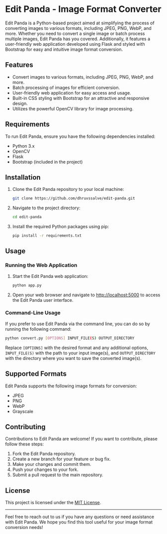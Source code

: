 # Edit Panda - Image Format Converter

Edit Panda is a Python-based project aimed at simplifying the process of converting images to various formats, including JPEG, PNG, WebP, and more. Whether you need to convert a single image or batch process multiple images, Edit Panda has you covered. Additionally, it features a user-friendly web application developed using Flask and styled with Bootstrap for easy and intuitive image format conversion.

## Features

- Convert images to various formats, including JPEG, PNG, WebP, and more.
- Batch processing of images for efficient conversion.
- User-friendly web application for easy access and usage.
- Built-in CSS styling with Bootstrap for an attractive and responsive design.
- Utilizes the powerful OpenCV library for image processing.

## Requirements

To run Edit Panda, ensure you have the following dependencies installed:

- Python 3.x
- OpenCV
- Flask
- Bootstrap (included in the project)

## Installation

1. Clone the Edit Panda repository to your local machine:

   ```bash
   git clone https://github.com/dhruvssalve/edit-panda.git
   ```

2. Navigate to the project directory:

   ```bash
   cd edit-panda
   ```

3. Install the required Python packages using pip:

   ```bash
   pip install -r requirements.txt
   ```

## Usage

### Running the Web Application

1. Start the Edit Panda web application:

   ```bash
   python app.py
   ```

2. Open your web browser and navigate to [http://localhost:5000](http://localhost:5000) to access the Edit Panda user interface.

### Command-Line Usage

If you prefer to use Edit Panda via the command line, you can do so by running the following command:

```bash
python convert.py [OPTIONS] INPUT_FILE(S) OUTPUT_DIRECTORY
```

Replace `[OPTIONS]` with the desired format and any additional options, `INPUT_FILE(S)` with the path to your input image(s), and `OUTPUT_DIRECTORY` with the directory where you want to save the converted image(s).

## Supported Formats

Edit Panda supports the following image formats for conversion:

- JPEG
- PNG
- WebP
- Grayscale

## Contributing

Contributions to Edit Panda are welcome! If you want to contribute, please follow these steps:

1. Fork the Edit Panda repository.
2. Create a new branch for your feature or bug fix.
3. Make your changes and commit them.
4. Push your changes to your fork.
5. Submit a pull request to the main repository.

## License

This project is licensed under the [MIT License](LICENSE).

---

Feel free to reach out to us if you have any questions or need assistance with Edit Panda. We hope you find this tool useful for your image format conversion needs!
